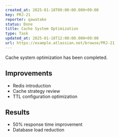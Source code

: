 ```yaml
---
created_at: 2025-01-18T09:00:00.000+09:00
key: PRJ-21
reporter: qawatake
status: Done
title: Cache System Optimization
type: Task
updated_at: 2025-01-18T12:00:00.000+09:00
url: https://example.atlassian.net/browse/PRJ-21
---
```


Cache system optimization has been completed.

## Improvements
- Redis introduction
- Cache strategy review
- TTL configuration optimization

## Results
- 50% response time improvement
- Database load reduction